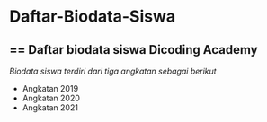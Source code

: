 # Daftar-Biodata-Siswa
==
Daftar biodata siswa Dicoding Academy
--
*Biodata siswa terdiri dari tiga angkatan sebagai berikut*
- Angkatan 2019
- Angkatan 2020
- Angkatan 2021
  
